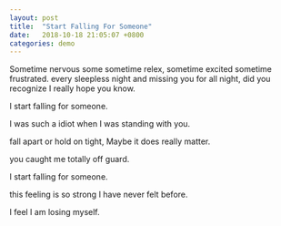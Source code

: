 ```yaml
---
layout: post
title:  "Start Falling For Someone"
date:   2018-10-18 21:05:07 +0800
categories: demo
---
```


Sometime nervous some sometime relex, sometime excited sometime frustrated.
every sleepless night and missing you for all night, did you recognize I really hope you know.

I start falling for someone. 

I was such a idiot when I was standing with you.

fall apart or hold on tight, Maybe it does really matter.

you caught me totally off guard.

I start falling for someone. 

this feeling is so strong I have never felt before.

I feel I am losing myself.

